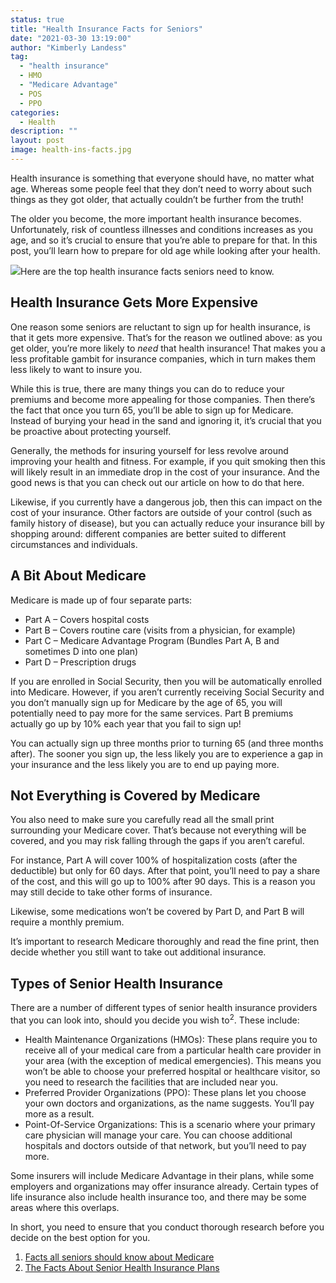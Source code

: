 ```yaml
---
status: true
title: "Health Insurance Facts for Seniors"
date: "2021-03-30 13:19:00"
author: "Kimberly Landess"
tag:
  - "health insurance"
  - HMO
  - "Medicare Advantage"
  - POS
  - PPO
categories:
  - Health
description: ""
layout: post
image: health-ins-facts.jpg
---
```


Health insurance is something that everyone should have, no matter what age. Whereas some people feel that they don’t need to worry about such things as they got older, that actually couldn’t be further from the truth!

The older you become, the more important health insurance becomes. Unfortunately, risk of countless illnesses and conditions increases as you age, and so it’s crucial to ensure that you’re able to prepare for that. In this post, you’ll learn how to prepare for old age while looking after your health.

![](/posts/health-ins-facts.jpg)Here are the top health insurance facts seniors need to know.

## Health Insurance Gets More Expensive

One reason some seniors are reluctant to sign up for health insurance, is that it gets more expensive. That’s for the reason we outlined above: as you get older, you’re more likely to _need_ that health insurance! That makes you a less profitable gambit for insurance companies, which in turn makes them less likely to want to insure you.

While this is true, there are many things you can do to reduce your premiums and become more appealing for those companies. Then there’s the fact that once you turn 65, you’ll be able to sign up for Medicare. Instead of burying your head in the sand and ignoring it, it’s crucial that you be proactive about protecting yourself.

Generally, the methods for insuring yourself for less revolve around improving your health and fitness. For example, if you quit smoking then this will likely result in an immediate drop in the cost of your insurance. And the good news is that you can check out our article on how to do that here.

Likewise, if you currently have a dangerous job, then this can impact on the cost of your insurance. Other factors are outside of your control (such as family history of disease), but you can actually reduce your insurance bill by shopping around: different companies are better suited to different circumstances and individuals.

## A Bit About Medicare

Medicare is made up of four separate parts:

- Part A – Covers hospital costs
- Part B – Covers routine care (visits from a physician, for example)
- Part C – Medicare Advantage Program (Bundles Part A, B and sometimes D into one plan)
- Part D – Prescription drugs

If you are enrolled in Social Security, then you will be automatically enrolled into Medicare. However, if you aren’t currently receiving Social Security and you don’t manually sign up for Medicare by the age of 65, you will potentially need to pay more for the same services. Part B premiums actually go up by 10% each year that you fail to sign up!

You can actually sign up three months prior to turning 65 (and three months after). The sooner you sign up, the less likely you are to experience a gap in your insurance and the less likely you are to end up paying more.

## Not Everything is Covered by Medicare

You also need to make sure you carefully read all the small print surrounding your Medicare cover. That’s because not everything will be covered, and you may risk falling through the gaps if you aren’t careful.

For instance, Part A will cover 100% of hospitalization costs (after the deductible) but only for 60 days. After that point, you’ll need to pay a share of the cost, and this will go up to 100% after 90 days. This is a reason you may still decide to take other forms of insurance.

Likewise, some medications won’t be covered by Part D, and Part B will require a monthly premium.

It’s important to research Medicare thoroughly and read the fine print, then decide whether you still want to take out additional insurance.

## Types of Senior Health Insurance

There are a number of different types of senior health insurance providers that you can look into, should you decide you wish to<sup>2</sup>. These include:

- Health Maintenance Organizations (HMOs): These plans require you to receive all of your medical care from a particular health care provider in your area (with the exception of medical emergencies). This means you won’t be able to choose your preferred hospital or healthcare visitor, so you need to research the facilities that are included near you.
- Preferred Provider Organizations (PPO): These plans let you choose your own doctors and organizations, as the name suggests. You’ll pay more as a result.
- Point-Of-Service Organizations: This is a scenario where your primary care physician will manage your care. You can choose additional hospitals and doctors outside of that network, but you’ll need to pay more.

Some insurers will include Medicare Advantage in their plans, while some employers and organizations may offer insurance already. Certain types of life insurance also include health insurance too, and there may be some areas where this overlaps.

In short, you need to ensure that you conduct thorough research before you decide on the best option for you.

1. [Facts all seniors should know about Medicare](https://www.fool.com/retirement/2017/10/13/12-facts-all-seniors-should-know-about-medicare.aspx)
2. [The Facts About Senior Health Insurance Plans](https://www.everydayhealth.com/senior-health/senior-health-insurance-plans.aspx)
